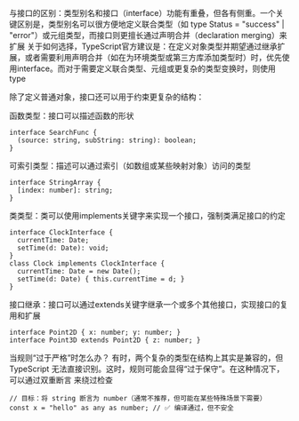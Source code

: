 与接口的区别​​：类型别名和接口（interface）功能有重叠，但各有侧重。一个关键区别是，类型别名可以很方便地定义联合类型（如 type Status = "success" | "error"）或元组类型，而接口则更擅长通过声明合并（declaration merging）来扩展
关于如何选择，TypeScript官方建议是：​​在定义对象类型并期望通过继承扩展，或者需要利用声明合并（如在为环境类型或第三方库添加类型时）时，优先使用interface。而对于需要定义联合类型、元组或更复杂的类型变换时，则使用type

除了定义普通对象，接口还可以用于约束更复杂的结构：

函数类型​​：接口可以描述函数的形状
```
interface SearchFunc {
  (source: string, subString: string): boolean;
}
```
​​可索引类型​​：描述可以通过索引（如数组或某些映射对象）访问的类型
```
interface StringArray {
  [index: number]: string;
}
```
​​类类型​​：类可以使用implements关键字来实现一个接口，强制类满足接口的约定
```
interface ClockInterface {
  currentTime: Date;
  setTime(d: Date): void;
}
class Clock implements ClockInterface {
  currentTime: Date = new Date();
  setTime(d: Date) { this.currentTime = d; }
}
```
​​接口继承​​：接口可以通过extends关键字继承一个或多个其他接口，实现接口的复用和扩展
```
interface Point2D { x: number; y: number; }
interface Point3D extends Point2D { z: number; }
```

 当规则“过于严格”时怎么办？
有时，两个复杂的类型在结构上其实是兼容的，但 TypeScript 无法直接识别。这时，规则可能会显得“过于保守”。在这种情况下，可以通过 ​​双重断言​​ 来绕过检查
```
// 目标：将 string 断言为 number（通常不推荐，但可能在某些特殊场景下需要）
const x = "hello" as any as number; // ✅ 编译通过，但不安全
```